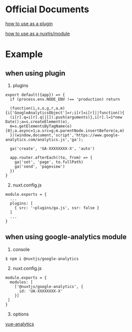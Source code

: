 # Official Documents
[how to use as a plugin](https://nuxtjs.org/faq/google-analytics#how-to-use-google-analytics-)

[how to use as a nuxtjs/module](https://github.com/nuxt-community/analytics-module)

# Example

## when using plugin

1. plugins

```
export default({app}) => {
  if (process.env.NODE_ENV !== 'production) return
  
  (function(i,s,o,g,r,a,m){i['GoogleAnalyticsObject']=r;i[r]=i[r]||function(){
  (i[r].q=i[r].q||[]).push(arguments)},i[r].l=1*new Date();a=s.createElement(o),
  m=s.getElementsByTagName(o)[0];a.async=1;a.src=g;m.parentNode.insertBefore(a,m)
  })(window,document,'script','https://www.google-analytics.com/analytics.js','ga');
  
  ga('create', 'UA-XXXXXXXX-X', 'auto')
  
  app.router.afterEach((to, from) => {
    ga('set', 'page', to.fullPath)
    ga('send', 'pageview')
  })
}
```

2. nuxt.config.js

```
module.exports = {
  ...
  plugins: [
    { src: '~plugins/ga.js', ssr: false }
  ]
  ...
}
```

## when using google-analytics module

1. console

```
$ npm i @nuxtjs/google-analytics
```

2. nuxt.config.js

```
module.exports = {
  modules: [
    ['@nuxtjs/google-analytics', {
      id: 'UA-XXXXXXXX-X'
    }]
 ]
}
```

3. options

[vue-analytics](https://matteogabriele.gitbooks.io/vue-analytics/content/)

